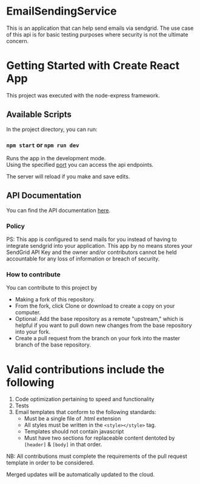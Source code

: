 # EmailSendingService
This is an application that can help send emails via sendgrid. The use case of this api is for basic testing purposes where security is not the ultimate concern. 
# Getting Started with Create React App

This project was executed with the node-express framework.

## Available Scripts

In the project directory, you can run:

### `npm start` or `npm run dev`

Runs the app in the development mode.\
Using the specified [port](http://localhost:3002) you can access the api endpoints.

The server will reload if you make and save edits.

## API Documentation

You can find the API documentation [here](https://docs.google.com/document/d/10lf98-9EScZv5rGQJZF_kQPXYim1Os3k2tpzrMAKkr4/edit?usp=sharing).

### Policy

PS: This app is configured to send mails for you instead of having to integrate sendgrid into your application. This app by no means stores your SendGrid API Key and the owner and/or contributors cannot be held accountable for any loss of information or breach of security.


### How to contribute
You can contribute to this project by
* Making a fork of this repository.
* From the fork, click Clone or download to create a copy on your computer.
* Optional: Add the base repository as a remote "upstream," which is helpful if you want to pull down new changes from the base repository into your fork.
* Create a pull request from the branch on your fork into the master branch of the base repository.

# Valid contributions include the following
1) Code optimization pertaining to speed and functionality
2) Tests
3) Email templates that conform to the following standards:
    * Must be a single file of .html extension
    * All styles must be written in the `<style></style>` tag.
    * Templates should not contain javascript
    * Must have two sections for replaceable content dentoted by `[header]` & `[body]` in that order.
  
NB: All contributions must complete the requirements of the pull request template in order to be considered.

Merged updates will be automatically updated to the cloud.


